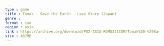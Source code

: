 ```yaml
---
type : game
title : Tomak - Save the Earth - Love Story (Japan)
genre : 
format : iso
region : asia
link : https://archive.org/download/PS2-ASIA-ROMS321COM/Tomak%20-%20Save%20the%20Earth%20-%20Love%20Story%20%28Japan%29.7z
size : 407MB
---
```

